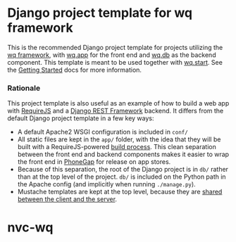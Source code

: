  Django project template for wq framework
=========================================

This is the recommended Django project template for projects utilizing the [wq framework], with [wq.app] for the front end and [wq.db] as the backend component.   This template is meant to be used together with [wq.start].  See the [Getting Started] docs for more information.

### Rationale

This project template is also useful as an example of how to build a web app with [RequireJS] and a [Django REST Framework] backend.  It differs from the default Django project template in a few key ways:

 * A default Apache2 WSGI configuration is included in `conf/`
 * All static files are kept in the `app/` folder, with the idea that they will be built with a RequireJS-powered [build process].  This clean separation between the front end and backend components makes it easier to wrap the front end in [PhoneGap] for release on app stores.
 * Because of this separation, the root of the Django project is in `db/` rather than at the top level of the project.  `db/` is included on the Python path in the Apache config (and implicitly when running `./manage.py`).
 * Mustache templates are kept at the top level, because they are [shared between the client and the server](http://wq.io/docs/templates).

[wq framework]: http://wq.io/
[wq.app]: https://wq.io/wq.app
[wq.db]: https://wq.io/wq.db
[wq.start]: https://wq.io/wq.start
[Getting Started]: https://wq.io/docs/setup
[RequireJS]: http://requirejs.org
[Django REST Framework]: http://www.django-rest-framework.org
[build process]: http://wq.io/docs/build
[PhoneGap]: http://phonegap.com
# nvc-wq
